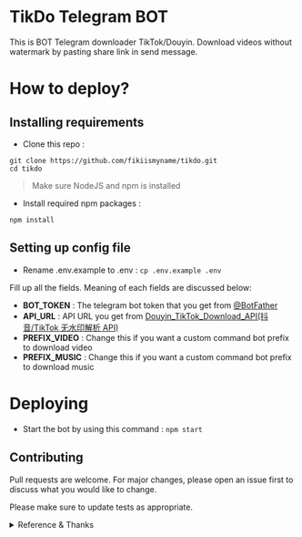 # TikDo Telegram BOT

This is BOT Telegram downloader TikTok/Douyin. Download videos without watermark by pasting share link in send message.

# How to deploy?

## Installing requirements

- Clone this repo :

```git
git clone https://github.com/fikiismyname/tikdo.git
cd tikdo
```

> Make sure NodeJS and npm is installed

- Install required npm packages :

```node
npm install
```

## Setting up config file

- Rename .env.example to .env :
  `cp .env.example .env`

Fill up all the fields. Meaning of each fields are discussed below:

- **BOT_TOKEN** : The telegram bot token that you get from [@BotFather](https://t.me/botfather)
- **API_URL** : API URL you get from [Douyin_TikTok_Download_API(抖音/TikTok 无水印解析 API)](https://github.com/Evil0ctal/Douyin_TikTok_Download_API)
- **PREFIX_VIDEO** : Change this if you want a custom command bot prefix to download video
- **PREFIX_MUSIC** : Change this if you want a custom command bot prefix to download music

# Deploying

- Start the bot by using this command :
  `npm start`

## Contributing

Pull requests are welcome. For major changes, please open an issue first to discuss what you would like to change.

Please make sure to update tests as appropriate.

<details><summary>Reference & Thanks</summary>

- API Information / API: [Github Repo](https://github.com/Evil0ctal/Douyin_TikTok_Download_API)
- telegraf.js - Modern Telegram Bot Framework for Node.js: [Github Repo](https://github.com/telegraf/telegraf)
- axios - Promise based HTTP client for the browser and node.js: [Github Repo](https://github.com/axios/axios)
</details>
